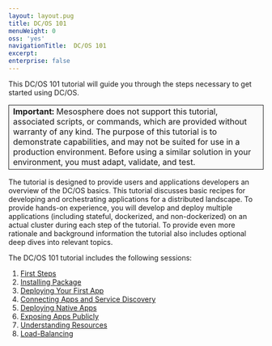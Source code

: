 ```yaml
---
layout: layout.pug
title: DC/OS 101
menuWeight: 0
oss: 'yes'
navigationTitle:  DC/OS 101
excerpt:
enterprise: false
---
```


This DC/OS 101 tutorial will guide you through the steps necessary to get started using DC/OS.

<table class="table" bgcolor="#FAFAFA"> <tr> <td style="border-left: thin solid; border-top: thin solid; border-bottom: thin solid;border-right: thin solid;"><b>Important:</b> Mesosphere does not support this tutorial, associated scripts, or commands, which are provided without warranty of any kind. The purpose of this tutorial is to demonstrate capabilities, and may not be suited for use in a production environment. Before using a similar solution in your environment, you must adapt, validate, and test.</td> </tr> </table>

The tutorial is designed to provide users and applications developers an overview of the DC/OS basics. This tutorial discusses basic recipes for developing and orchestrating applications for a distributed landscape. To provide hands-on experience, you will develop and deploy multiple applications (including stateful, dockerized, and non-dockerized) on an actual cluster during each step of the tutorial. To provide even more rationale and background information the tutorial also includes optional deep dives into relevant topics.


The DC/OS 101 tutorial includes the following sessions:

1. [First Steps][1]
1. [Installing Package][2]
1. [Deploying Your First App][3]
1. [Connecting Apps and Service Discovery][4]
1. [Deploying Native Apps][5]
1. [Exposing Apps Publicly][6]
1. [Understanding Resources][7]
1. [Load-Balancing][8]

[1]: /docs/1.9/tutorials/dcos-101/cli/
[2]: /docs/1.9/tutorials/dcos-101/redis-package/
[3]: /docs/1.9/tutorials/dcos-101/app1/
[4]: /docs/1.9/tutorials/dcos-101/service-discovery/
[5]: /docs/1.9/tutorials/dcos-101/app2/
[6]: /docs/1.9/tutorials/dcos-101/marathon-lb/
[7]: /docs/1.9/tutorials/dcos-101/resources/
[8]: /docs/1.9/tutorials/dcos-101/loadbalancing/
